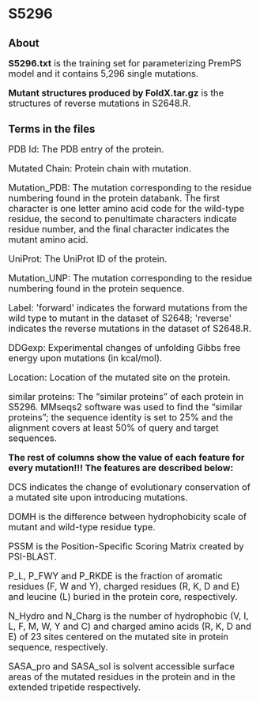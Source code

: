 # S5296

## About

<font size=4>

**S5296.txt** is the training set for parameterizing PremPS model and it contains 5,296 single mutations.

**Mutant structures produced by FoldX.tar.gz** is the structures of reverse mutations in S2648.R.

</font> 

## Terms in the files

<font size=4>

PDB Id: The PDB entry of the protein.

Mutated Chain: Protein chain with mutation.

Mutation_PDB: The mutation corresponding to the residue numbering found in the protein databank. The first character is one letter amino acid code for the wild-type residue, the second to penultimate characters indicate residue number, and the final character indicates the mutant amino acid.

UniProt: The UniProt ID of the protein.

Mutation_UNP: The mutation corresponding to the residue numbering found in the protein sequence.

Label: 'forward' indicates the forward mutations from the wild type to mutant in the dataset of S2648; 'reverse' indicates the reverse mutations in the dataset of S2648.R.

DDGexp: Experimental changes of unfolding Gibbs free energy upon mutations (in kcal/mol).

Location: Location of the mutated site on the protein.

similar proteins: The “similar proteins” of each protein in S5296. MMseqs2 software was used to find the “similar proteins”; the sequence identity is set to 25% and the alignment covers at least 50% of query and target sequences.

**The rest of columns show the value of each feature for every mutation!!! The features are described below:**

DCS indicates the change of evolutionary conservation of a mutated site upon introducing mutations.

DOMH is the difference between hydrophobicity scale of mutant and wild-type residue type.

PSSM is the Position-Specific Scoring Matrix created by PSI-BLAST.

P\_L, P\_FWY and P\_RKDE is the fraction of aromatic residues (F, W and Y), charged residues (R, K, D and E) and leucine (L) buried in the protein core, respectively.

N\_Hydro and N\_Charg is the number of hydrophobic (V, I, L, F, M, W, Y and C) and charged amino acids (R, K, D and E) of 23 sites centered on the mutated site in protein sequence, respectively.

SASA\_pro and SASA\_sol is solvent accessible surface areas of the mutated residues in the protein and in the extended tripetide respectively.

<font>